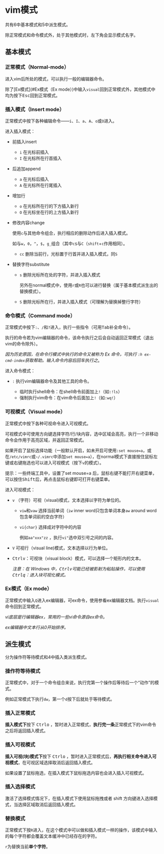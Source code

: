 # vim模式

共有6中基本模式和5中派生模式。

除正常模式和命令模式外，处于其他模式时，左下角会显示模式名字。

## 基本模式

### 正常模式（Normal-mode）

进入vim后所处的模式，可以执行一般的编辑器命令。

除了[Ex模式](#Ex模式（Ex mode）)中输入`visual`回到正常模式外，其他模式中均为按下<kbd>Esc</kbd>回到正常模式。



### 插入模式（Insert mode）

正常模式中按下各种编辑命令——`i`、`I`、`a`、`A`、`o`或`O`进入。

进入插入模式：

- 前插入insert

  - `i`  在光标前插入
  - `I`  在光标所在行首插入

- 后追加append

  - `a`  在光标后插入
  - `A`  在光标所在行尾插入

- 增加行

  - `o`  在光标所在行的下方插入新行
  -  `O`  在光标坐在行的上方插入新行

- 修改内容change

  使用`c`与其他命令组合，执行相应的删除动作后进入插入模式。

  如与`w`，`0`，`^`，`$`，`g_`组合（其中`c$`与`C`（`shift`+`c`作用相同）。

  - `cc`  删除当前行，光标置于行首并进入插入模式，同`S`

- 替换字符substitute

  - `s`  删除光标所在处的字符，并进入插入模式

    另外在normal模式中，使用`r`或`R`也可以进行替换（属于基本模式派生出的替换模式）。

  - `S`  删除光标所在行，并进入插入模式（可理解为替换掉整行字符）

  

### 命令模式（Command mode）

正常模式中按下`:`、`/`和`?`进入，执行一些指令（可用<kbd>Tab</kbd>补全命令）。

执行的命令若为vim编辑器的命令，该命令执行之后会自动返回正常模式（退出vim的命令除外）。

*因为历史原因，在命令行模式中执行的命令又被称为 Ex 命令，可执行 `:h ex-cmd-index`获取帮助。输入命令内容后回车执行之*。

进入命令模式：

- `:`   执行vim编辑器命令及其他工具的命令。

  - 临时执行shell命令：在shell命令前面加上`!`（如`:!ls`）
  - 强制执行vim命令：在vim命令后面加上`!`（如`:wq!`）

  

### 可视模式（Visual mode）

正常模式中按下各种可视命令进入可视模式。

可视模式中可使用方向键选择字符/行/块内容，选中区域会高亮，执行一个非移动命令会作用于高亮区域，并返回正常模式。

如果开启了鼠标选择功能（一般默认开启，如未开启可使用`:set mouse=a`，或在`/etc/vimrc`或`~/.vimrc`中添加`set mouse=a`），在normal模式下直接按住鼠标左键或右键拖选也可以进入可视模式（按下`v`的模式）。



提示：一些终端工具中，设置了set mouse=a 后，鼠标右键不能打开右键菜单，可以按住<kbd>Shift</kbd>后，再点击鼠标右键即可打开右键菜单。



进入可视模式：

- `v`  （字符）可视（visual)模式，文本选择以字符为单位的。

  - `viw`和`vaw`  选择当前单词（`iw` inner word只包含单词本身`aw` around word 包含单词前的空白字符）

  - `vi{char}`  选择成对字符中的内容

    例如`aa"xxx"zz` ，执行`vi"`选中双引号之间的内容。

- `V`  可视行（visual line)模式，文本选择以行为单位。

- <kbd>Ctrl</kbd><kbd>v</kbd>：可视块（visual block）模式，可以选择一个矩形内的文本。

  *注意：在 Windows 中，<kbd>Ctrl</kbd><kbd>v</kbd>可能已经被影射为粘贴操作，可以使用<kbd>Ctrl</kbd><kbd>q</kbd>：进入块可视化模式。*



### Ex模式（Ex mode）

正常模式中输入`Q`进入ex编辑器，可ex命令，使用参看ex编辑器文档。执行`visual`命令回到正常模式。

*vi底层是行编辑器ex，常用的一些vi命令源自ex命令。*

*ex编辑器中文本行从0开始排序。*



## 派生模式

分为操作符等待模式和4中插入类派生模式。

### 操作符等待模式

正常模式中，对于一个命令组合来说，执行完第一个操作后等待后一个“动作”的模式。

例如正常模式下执行`dw`，第一个`d`按下后就处于等待模式。



### 插入正常模式

**插入模式下**按下 <kbd>Ctrl</kbd><kbd>o</kbd> ，暂时进入正常模式，**执行完一条**正常模式下的vim命令之后将返回插入模式。



### 插入可视模式

**插入可视(块)模式下**按下 <kbd>Ctrl</kbd><kbd>o</kbd> ，暂时进入正常模式后，**再执行相关命令进入可视模式**，在可视区域选择取消后返回插入模式。

如果设置了鼠标拖选，在插入模式下鼠标拖选内容也会进入插入可视模式。



### 插入选择模式

激活了选择模式情况下，在插入模式下使用鼠标拖拽或者 shift 方向键进入选择模式，当选择区域取消后返回插入模式。



### 替换模式

正常模式下按`R`进入，在这个模式中可以做和插入模式一样的操作，该模式中输入的每个字符都会覆盖文本缓冲中已经存在的字符。

`r`为替换当前**单个字符**。